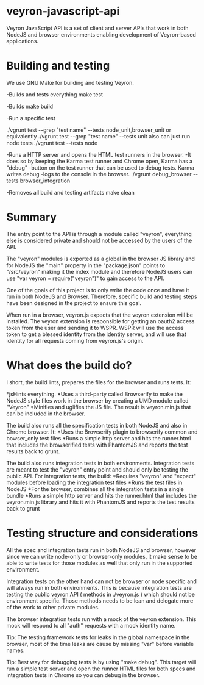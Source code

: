 # veyron-javascript-api

Veyron JavaScript API is a set of client and server APIs that work in both
NodeJS and browser environments enabling development of Veyron-based applications.

# Building and testing

We use GNU Make for building and testing Veyron.

-Builds and tests everything
make test

-Builds
make build

-Run a specific test
<!-- TODO(jasoncampbell): replace these "vgrunt"s with "make whatever" when
it's ready. -->

./vgrunt test --grep "test name" --tests node_unit,browser_unit
or equivalently
./vgrunt test --grep "test name" --tests unit
also can just run node tests
./vgrunt test --tests node

-Runs a HTTP server and opens the HTML test runners in the browser.
-It does so by keeping the Karma test runner and Chrome open, Karma has a "debug"
-button on the test runner that can be used to debug tests. Karma writes debug
-logs to the console in the browser.
./vgrunt debug_browser --tests browser_integration

-Removes all build and testing artifacts
make clean

# Summary

The entry point to the API is through a module called "veyron", everything else
is considered private and should not be accessed by the users of the API.

The "veyron" modules is exported as a global in the browser JS library and for
NodeJS the "main" property in the "package.json" points to "/src/veyron" making
it the index module and therefore NodeJS users can use
"var veyron = require("veyron")" to gain access to the API.

One of the goals of this project is to only write the code once and have it run
in both NodeJS and Browser. Therefore, specific build and testing steps have been
designed in the project to ensure this goal.

When run in a browser, veyron.js expects that the veyron extension will be
installed. The veyron extension is responsible for getting an oauth2 access
token from the user and sending it to WSPR.  WSPR will use the access token to
get a blessed identity from the identity server, and will use that identity for
all requests coming from veyron.js's origin.

# What does the build do?

I short, the build lints, prepares the files for the browser and runs tests. It:

*jsHints everything.
*Uses a third-party called Browserify to make the NodeJS style files work in the
browser by creating a UMD module called "Veyron"
*Minifies and uglifies the JS file. The result is veyron.min.js that can be
included in the browser.

The build also runs all the specification tests in both NodeJS and also
in Chrome browser. It:
*Uses the Browserify plugin to browserify common and bowser_only test files
*Runs a simple http server and hits the runner.html that includes the
browserified tests with PhantomJS and reports the test results back to grunt.

The build also runs integration tests in both environments. Integration tests are
meant to test the "veyron" entry point and should only be testing the public API.
For integration tests, the build:
*Requires "veyron" and "expect" modules before loading the integration test files
*Runs the test files in NodeJS
*For the browser, combines all the integration tests in a single bundle
*Runs a simple http server and hits the runner.html that includes the
veyron.min.js library and hits it with PhantomJS and reports the test results
back to grunt

# Testing structure and considerations

All the spec and integration tests run in both NodeJS and browser, however since
we can write node-only or browser-only modules, it make sense to be able to
write tests for those modules as well that only run in the supported environment.

Integration tests on the other hand can not be browser or node specific and will
always run in both environments. This is because integration tests are testing
the public veyron API ( methods in ./veyron.js ) which should not be
environment specific. Those methods needs to be lean and delegate more of the
work to other private modules.

The browser integration tests run with a mock of the veyron extension. This
mock will respond to all "auth" requests with a mock identity name.

Tip: The testing framework tests for leaks in the global namespace in the browser,
most of the time leaks are cause by missing "var" before variable names.

Tip: Best way for debugging tests is by using "make debug". This target will run a
simple test server and open the runner HTML files for both specs and integration
tests in Chrome so you can debug in the browser.
